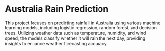 # Australia Rain Prediction  
 
This project focuses on predicting rainfall in Australia using various machine learning models, including logistic regression, random forest, and decision trees. Utilizing weather data such as temperature, humidity, and wind speed, the models classify whether it will rain the next day, providing insights to enhance weather forecasting accuracy. 









